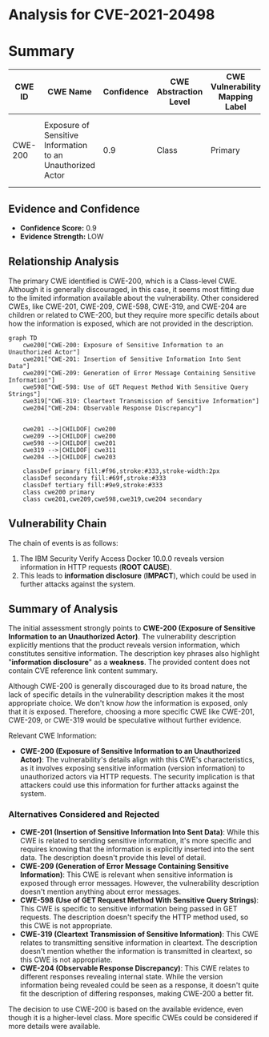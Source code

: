 # Analysis for CVE-2021-20498

# Summary
| CWE ID | CWE Name | Confidence | CWE Abstraction Level | CWE Vulnerability Mapping Label | CWE-Vulnerability Mapping Notes |
|---|---|---|---|---|---|
| CWE-200 | Exposure of Sensitive Information to an Unauthorized Actor | 0.9 | Class | Primary | Discouraged, but selected because it's the best fit given the limited information. |

## Evidence and Confidence

*   **Confidence Score:** 0.9
*   **Evidence Strength:** LOW

## Relationship Analysis
The primary CWE identified is CWE-200, which is a Class-level CWE. Although it is generally discouraged, in this case, it seems most fitting due to the limited information available about the vulnerability. Other considered CWEs, like CWE-201, CWE-209, CWE-598, CWE-319, and CWE-204 are children or related to CWE-200, but they require more specific details about how the information is exposed, which are not provided in the description.

```mermaid
graph TD
    cwe200["CWE-200: Exposure of Sensitive Information to an Unauthorized Actor"]
    cwe201["CWE-201: Insertion of Sensitive Information Into Sent Data"]
    cwe209["CWE-209: Generation of Error Message Containing Sensitive Information"]
    cwe598["CWE-598: Use of GET Request Method With Sensitive Query Strings"]
    cwe319["CWE-319: Cleartext Transmission of Sensitive Information"]
    cwe204["CWE-204: Observable Response Discrepancy"]
    

    cwe201 -->|CHILDOF| cwe200
    cwe209 -->|CHILDOF| cwe200
    cwe598 -->|CHILDOF| cwe201
    cwe319 -->|CHILDOF| cwe311
    cwe204 -->|CHILDOF| cwe203

    classDef primary fill:#f96,stroke:#333,stroke-width:2px
    classDef secondary fill:#69f,stroke:#333
    classDef tertiary fill:#9e9,stroke:#333
    class cwe200 primary
    class cwe201,cwe209,cwe598,cwe319,cwe204 secondary
```

## Vulnerability Chain
The chain of events is as follows:
1.  The IBM Security Verify Access Docker 10.0.0 reveals version information in HTTP requests (**ROOT CAUSE**).
2.  This leads to **information disclosure** (**IMPACT**), which could be used in further attacks against the system.

## Summary of Analysis
The initial assessment strongly points to **CWE-200 (Exposure of Sensitive Information to an Unauthorized Actor)**. The vulnerability description explicitly mentions that the product reveals version information, which constitutes sensitive information. The description key phrases also highlight "**information disclosure**" as a **weakness**. The provided content does not contain CVE reference link content summary.

Although CWE-200 is generally discouraged due to its broad nature, the lack of specific details in the vulnerability description makes it the most appropriate choice. We don't know *how* the information is exposed, only that it *is* exposed. Therefore, choosing a more specific CWE like CWE-201, CWE-209, or CWE-319 would be speculative without further evidence.

Relevant CWE Information:
- **CWE-200 (Exposure of Sensitive Information to an Unauthorized Actor)**: The vulnerability's details align with this CWE's characteristics, as it involves exposing sensitive information (version information) to unauthorized actors via HTTP requests. The security implication is that attackers could use this information for further attacks against the system.

### Alternatives Considered and Rejected

*   **CWE-201 (Insertion of Sensitive Information Into Sent Data)**: While this CWE is related to sending sensitive information, it's more specific and requires knowing that the information is explicitly inserted into the sent data. The description doesn't provide this level of detail.
*   **CWE-209 (Generation of Error Message Containing Sensitive Information)**: This CWE is relevant when sensitive information is exposed through error messages. However, the vulnerability description doesn't mention anything about error messages.
*   **CWE-598 (Use of GET Request Method With Sensitive Query Strings)**: This CWE is specific to sensitive information being passed in GET requests. The description doesn't specify the HTTP method used, so this CWE is not appropriate.
*   **CWE-319 (Cleartext Transmission of Sensitive Information)**: This CWE relates to transmitting sensitive information in cleartext. The description doesn't mention whether the information is transmitted in cleartext, so this CWE is not appropriate.
*   **CWE-204 (Observable Response Discrepancy)**: This CWE relates to different responses revealing internal state. While the version information being revealed could be seen as a response, it doesn't quite fit the description of differing responses, making CWE-200 a better fit.

The decision to use CWE-200 is based on the available evidence, even though it is a higher-level class. More specific CWEs could be considered if more details were available.